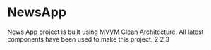 # NewsApp
News App project is built using MVVM Clean Architecture. All latest components have been used to make this project.
2
2
3

